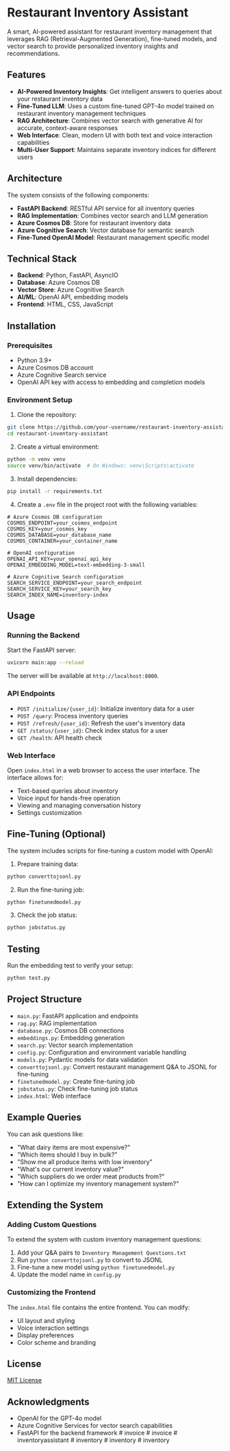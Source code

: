 # Restaurant Inventory Assistant

A smart, AI-powered assistant for restaurant inventory management that leverages RAG (Retrieval-Augmented Generation), fine-tuned models, and vector search to provide personalized inventory insights and recommendations.

## Features

- **AI-Powered Inventory Insights**: Get intelligent answers to queries about your restaurant inventory data
- **Fine-Tuned LLM**: Uses a custom fine-tuned GPT-4o model trained on restaurant inventory management techniques
- **RAG Architecture**: Combines vector search with generative AI for accurate, context-aware responses
- **Web Interface**: Clean, modern UI with both text and voice interaction capabilities
- **Multi-User Support**: Maintains separate inventory indices for different users

## Architecture

The system consists of the following components:

- **FastAPI Backend**: RESTful API service for all inventory queries
- **RAG Implementation**: Combines vector search and LLM generation
- **Azure Cosmos DB**: Store for restaurant inventory data
- **Azure Cognitive Search**: Vector database for semantic search
- **Fine-Tuned OpenAI Model**: Restaurant management specific model

## Technical Stack

- **Backend**: Python, FastAPI, AsyncIO
- **Database**: Azure Cosmos DB
- **Vector Store**: Azure Cognitive Search
- **AI/ML**: OpenAI API, embedding models
- **Frontend**: HTML, CSS, JavaScript

## Installation

### Prerequisites

- Python 3.9+
- Azure Cosmos DB account
- Azure Cognitive Search service
- OpenAI API key with access to embedding and completion models

### Environment Setup

1. Clone the repository:
```bash
git clone https://github.com/your-username/restaurant-inventory-assistant.git
cd restaurant-inventory-assistant
```

2. Create a virtual environment:
```bash
python -m venv venv
source venv/bin/activate  # On Windows: venv\Scripts\activate
```

3. Install dependencies:
```bash
pip install -r requirements.txt
```

4. Create a `.env` file in the project root with the following variables:
```
# Azure Cosmos DB configuration
COSMOS_ENDPOINT=your_cosmos_endpoint
COSMOS_KEY=your_cosmos_key
COSMOS_DATABASE=your_database_name
COSMOS_CONTAINER=your_container_name

# OpenAI configuration
OPENAI_API_KEY=your_openai_api_key
OPENAI_EMBEDDING_MODEL=text-embedding-3-small

# Azure Cognitive Search configuration
SEARCH_SERVICE_ENDPOINT=your_search_endpoint
SEARCH_SERVICE_KEY=your_search_key
SEARCH_INDEX_NAME=inventory-index
```

## Usage

### Running the Backend

Start the FastAPI server:

```bash
uvicorn main:app --reload
```

The server will be available at `http://localhost:8000`.

### API Endpoints

- `POST /initialize/{user_id}`: Initialize inventory data for a user
- `POST /query`: Process inventory queries
- `POST /refresh/{user_id}`: Refresh the user's inventory data
- `GET /status/{user_id}`: Check index status for a user
- `GET /health`: API health check

### Web Interface

Open `index.html` in a web browser to access the user interface. The interface allows for:

- Text-based queries about inventory
- Voice input for hands-free operation
- Viewing and managing conversation history
- Settings customization

## Fine-Tuning (Optional)

The system includes scripts for fine-tuning a custom model with OpenAI:

1. Prepare training data:
```bash
python converttojsonl.py
```

2. Run the fine-tuning job:
```bash
python finetunedmodel.py
```

3. Check the job status:
```bash
python jobstatus.py
```

## Testing

Run the embedding test to verify your setup:

```bash
python test.py
```

## Project Structure

- `main.py`: FastAPI application and endpoints
- `rag.py`: RAG implementation
- `database.py`: Cosmos DB connections
- `embeddings.py`: Embedding generation
- `search.py`: Vector search implementation
- `config.py`: Configuration and environment variable handling
- `models.py`: Pydantic models for data validation
- `converttojsonl.py`: Convert restaurant management Q&A to JSONL for fine-tuning
- `finetunedmodel.py`: Create fine-tuning job
- `jobstatus.py`: Check fine-tuning job status
- `index.html`: Web interface

## Example Queries

You can ask questions like:

- "What dairy items are most expensive?"
- "Which items should I buy in bulk?"
- "Show me all produce items with low inventory"
- "What's our current inventory value?"
- "Which suppliers do we order meat products from?"
- "How can I optimize my inventory management system?"

## Extending the System

### Adding Custom Questions

To extend the system with custom inventory management questions:

1. Add your Q&A pairs to `Inventory Management Questions.txt`
2. Run `python converttojsonl.py` to convert to JSONL
3. Fine-tune a new model using `python finetunedmodel.py`
4. Update the model name in `config.py`

### Customizing the Frontend

The `index.html` file contains the entire frontend. You can modify:

- UI layout and styling
- Voice interaction settings
- Display preferences
- Color scheme and branding

## License

[MIT License](LICENSE)

## Acknowledgments

- OpenAI for the GPT-4o model
- Azure Cognitive Services for vector search capabilities
- FastAPI for the backend framework
#   i n v o i c e  
 #   i n v o i c e  
 #   i n v e n t o r y _ _ a s s i s t a n t  
 #   i n v e n t o r y  
 #   i n v e n t o r y  
 #   i n v e n t o r y  
 